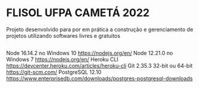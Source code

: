
# FLISOL UFPA CAMETÁ 2022
Projeto desenvolvido para por em prática a construção e gerenciamento de projetos utilizando softwares livres e gratuitos

## 
Node 16.14.2 no Windows 10 https://nodejs.org/en/
Node 12.21.0 no Windows 7 https://nodejs.org/en/
Heroku CLI https://devcenter.heroku.com/articles/heroku-cli
Git 2.35.3 32-bit ou 64-bit https://git-scm.com/
PostgreSQL 12.10 https://www.enterprisedb.com/downloads/postgres-postgresql-downloads
